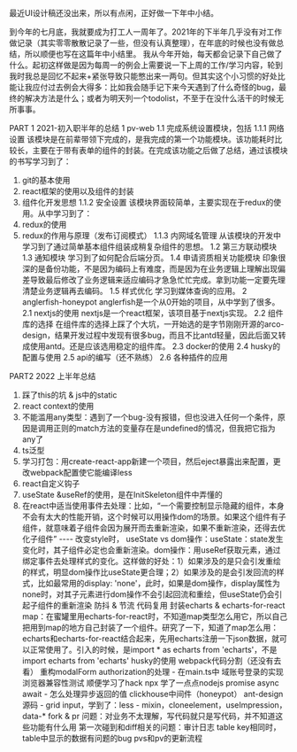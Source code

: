 最近UI设计稿还没出来，所以有点闲，正好做一下年中小结。

到今年的七月底，我就要成为打工人一周年了。2021年的下半年几乎没有对工作做记录（其实零零散散记录了一些，但没有认真整理），在年底的时候也没有做总结，所以顺便也写在这篇年中小结里。
我从今年开始，每天都会记录下自己做了什么。起初这样做是因为每周一的例会上需要说一下上周的工作/学习内容，轮到我时我总是回忆不起来+紧张导致只能憋出来一两句。但其实这个小习惯的好处比能让我应付过去例会大得多：比如我会随手记下来今天遇到了什么奇怪的bug，最终的解决方法是什么；或者为明天列一个todolist，不至于在没什么活干的时候无所事事。

PART 1 2021-初入职半年的总结
1 pv-web
1.1 完成系统设置模块，包括
1.1.1 网络设置
该模块是在前辈带领下完成的，是我完成的第一个功能模块。该功能耗时比较长，主要在于带有表单的组件的封装。在完成该功能之后做了总结，通过该模块的书写学习到了：
1. git的基本使用
2. react框架的使用以及组件的封装
3. 组件化开发思想
1.1.2 安全设置
该模块界面较简单，主要实现在于redux的使用。从中学习到了：
1. redux的使用
2. redux的作用与原理（发布订阅模式）
1.1.3 内网域名管理
从该模块的开发中学习到了通过简单基本组件组装成稍复杂组件的思想。
1.2 第三方联动模块
1.3 通知模块
学习到了如何配合后端分页。
1.4 申请资质相关功能模块
印象很深的是备份功能，不是因为编码上有难度，而是因为在业务逻辑上理解出现偏差导致最后修改了业务逻辑来适应编码才急急忙忙完成。拿到功能一定要先理清楚业务逻辑再去编码。
1.5 样式优化
学习到媒体查询的应用。
2 anglerfish-honeypot
anglerfish是一个从0开始的项目，从中学到了很多。
2.1 nextjs的使用
nextjs是一个react框架，该项目基于nextjs实现。
2.2 组件库的选择
在组件库的选择上踩了个大坑，一开始选的是字节刚刚开源的arco-design，结果开发过程中发现有很多bug，而且不比antd轻量，因此后面又转成使用antd。还是应该选用稳定的组件库。
2.3 docker的使用
2.4 husky的配置与使用
2.5 api的编写（还不熟练）
2.6 各种插件的应用

PART2 2022 上半年总结
1. 踩了this的坑 & js中的static
2. react context的使用
3. 不能滥用any类型：遇到了一个bug-没有报错，但也没进入任何一个条件，原因是调用正则的match方法的变量存在是undefined的情况，但我把它指为any了
4. ts泛型
5. 学习打包：用create-react-app新建一个项目，然后eject暴露出来配置，更改webpack配置使它能编译less
6. react自定义钩子
7. useState &useRef的使用，是在InitSkeleton组件中弄懂的
8. 在react中适当使用事件去处理：比如，“一个需要控制显示隐藏的组件，本身不会有太大的性能开销，这个时候可以用操作dom的场景。如果这个组件有子组件，就意味着子组件会因为展开而去重新渲染，如果不重新渲染，还得去优化子组件” ---- 改变style时， useState vs dom操作：useState：state发生变化时，其子组件必定也会重新渲染。dom操作：用useRef获取元素，通过绑定事件去处理样式的变化。这样做的好处：1）如果涉及的是只会引发重绘的样式，明显dom操作比useState更合理；2）如果涉及的是会引发回流的样式，比如最常用的display: 'none'，此时，如果是dom操作，display属性为none时，对其子元素进行dom操作不会引起回流和重绘，但useState仍会引起子组件的重新渲染
防抖 & 节流
代码复用
封装echarts & echarts-for-react map：在蜜罐里用echarts-for-react时，不知道map类型怎么用它，所以自己把用到map的地方自己封装了一个组件。研究了一下，知道了map怎么用：echarts和echarts-for-react结合起来，先用echarts注册一下json数据，就可以正常使用了。引入的时候，是import * as echarts from 'echarts'，不是import echarts from 'echarts'
husky的使用
webpack代码分割（还没有去看）
重构modalForm 
authorization的处理 - 在main.ts中
域账号登录的实现
浏览器兼容性测试 顺便学习了hack
npx
学了一点点nodejs
promise async await - 怎么处理异步返回的值
clickhouse中间件（honeypot）
ant-design源码 - grid input，学到了：less - mixin，cloneelement，useImpression，data-*
fork & pr
问题：对业务不太理解，写代码就只是写代码，并不知道这些功能有什么用
第一次碰到和diff相关的问题：审计日志 table key相同时，table中显示的数据有问题的bug
pvs和pv的更新流程
